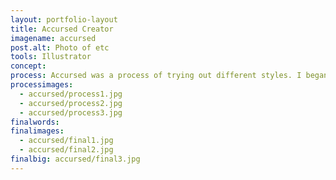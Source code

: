 ```yaml
---
layout: portfolio-layout
title: Accursed Creator
imagename: accursed
post.alt: Photo of etc
tools: Illustrator
concept:
process: Accursed was a process of trying out different styles. I began with trying a layered effect, that the hands would be layers and layers thick. After a while, sketch after sketch, it morphed into trying to use shapes to represent different parts of the hand, and then to a style where it was all simple shapes. This worked well with the idea of creating something out of pieces, and the style of stained glass. I scanned in the illustration, traced it, and created the first version with typography.
processimages:
  - accursed/process1.jpg
  - accursed/process2.jpg
  - accursed/process3.jpg
finalwords:
finalimages:
  - accursed/final1.jpg
  - accursed/final2.jpg
finalbig: accursed/final3.jpg
---
```



